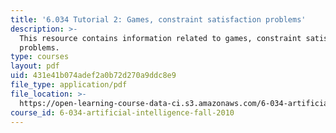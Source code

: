 ```yaml
---
title: '6.034 Tutorial 2: Games, constraint satisfaction problems'
description: >-
  This resource contains information related to games, constraint satisfaction
  problems.
type: courses
layout: pdf
uid: 431e41b074adef2a0b72d270a9ddc8e9
file_type: application/pdf
file_location: >-
  https://open-learning-course-data-ci.s3.amazonaws.com/6-034-artificial-intelligence-fall-2010/431e41b074adef2a0b72d270a9ddc8e9_MIT6_034F10_tutor02.pdf
course_id: 6-034-artificial-intelligence-fall-2010
---
```

